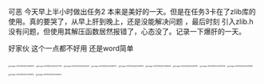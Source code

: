 可恶 今天早上半小时做出任务2 本来是美好的一天。但是在任务3卡在了zlib库的使用。真的要哭了，从早上肝到晚上，还是没能解决问题 ，最后时刻 引入zlib.h没有问题，但使用其解压函数居然报错了，心态没了。记录一下爆肝的一天。

好家伙 这个一点都不好用 还是word简单



<img src="C:\Users\out Man\AppData\Roaming\Typora\typora-user-images\image-20210924220258093.png" alt="image-20210924220258093" style="zoom:25%;" />

<img src="C:\Users\out Man\AppData\Roaming\Typora\typora-user-images\image-20210924220307738.png" alt="image-20210924220307738" style="zoom:25%;" />

<img src="C:\Users\out Man\AppData\Roaming\Typora\typora-user-images\image-20210924220325043.png" alt="image-20210924220325043" style="zoom:25%;" />

<img src="C:\Users\out Man\AppData\Roaming\Typora\typora-user-images\image-20210924220338717.png" alt="image-20210924220338717" style="zoom:25%;" />

<img src="C:\Users\out Man\AppData\Roaming\Typora\typora-user-images\image-20210924220349161.png" alt="image-20210924220349161" style="zoom:25%;" />

<img src="C:\Users\out Man\AppData\Roaming\Typora\typora-user-images\image-20210924220358169.png" alt="image-20210924220358169" style="zoom:25%;" />

<img src="C:\Users\out Man\AppData\Roaming\Typora\typora-user-images\image-20210924220407410.png" alt="image-20210924220407410" style="zoom:25%;" />

<img src="C:\Users\out Man\AppData\Roaming\Typora\typora-user-images\image-20210924220415746.png" alt="image-20210924220415746" style="zoom:25%;" />

<img src="C:\Users\out Man\AppData\Roaming\Typora\typora-user-images\image-20210924220425955.png" alt="image-20210924220425955" style="zoom:25%;" />

<img src="C:\Users\out Man\AppData\Roaming\Typora\typora-user-images\image-20210924220433815.png" alt="image-20210924220433815" style="zoom:25%;" />

<img src="C:\Users\out Man\AppData\Roaming\Typora\typora-user-images\image-20210924220443532.png" alt="image-20210924220443532" style="zoom:25%;" />

